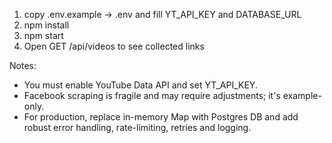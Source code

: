 1) copy .env.example -> .env and fill YT_API_KEY and DATABASE_URL
2) npm install
3) npm start
4) Open GET /api/videos to see collected links

Notes:
- You must enable YouTube Data API and set YT_API_KEY.
- Facebook scraping is fragile and may require adjustments; it's example-only.
- For production, replace in-memory Map with Postgres DB and add robust error handling, rate-limiting, retries and logging.
